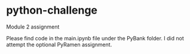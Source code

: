 # python-challenge
Module 2 assignment 

Please find code in the main.ipynb file under the PyBank folder. I did not attempt the optional PyRamen assignment. 
